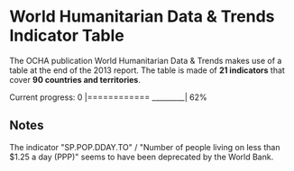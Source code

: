 World Humanitarian Data & Trends Indicator Table
================================================

The OCHA publication World Humanitarian Data & Trends makes use of a table at the end of the 2013 report. The table is made of **21 indicators** that cover **90 countries and territories**.

Current progress: 0 |============ _________| 62%


Notes
-----

The indicator "SP.POP.DDAY.TO" / "Number of people living on less than $1.25 a day (PPP)" seems to have been deprecated by the World Bank. 
